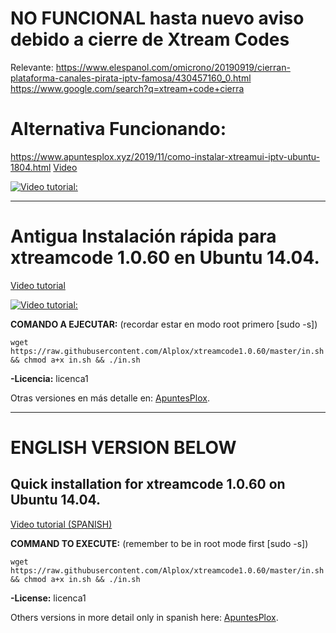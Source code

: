# NO FUNCIONAL hasta nuevo aviso debido a cierre de Xtream Codes
Relevante: 
https://www.elespanol.com/omicrono/20190919/cierran-plataforma-canales-pirata-iptv-famosa/430457160_0.html
https://www.google.com/search?q=xtream+code+cierra


# Alternativa Funcionando:
https://www.apuntesplox.xyz/2019/11/como-instalar-xtreamui-iptv-ubuntu-1804.html
[Video](https://youtu.be/h_mBXfmUttQ)

[![Video tutorial:](https://img.youtube.com/vi/h_mBXfmUttQ/maxresdefault.jpg)](https://www.youtube.com/watch?v=h_mBXfmUttQ)

_______________________

# Antigua Instalación rápida para xtreamcode 1.0.60 en Ubuntu 14.04.
[Video tutorial](https://www.youtube.com/watch?v=CGWH5vEFqAE)

[![Video tutorial:](https://img.youtube.com/vi/CGWH5vEFqAE/0.jpg)](https://www.youtube.com/watch?v=CGWH5vEFqAE)

**COMANDO A EJECUTAR:** (recordar estar en modo root primero [sudo -s])

```
wget https://raw.githubusercontent.com/Alplox/xtreamcode1.0.60/master/in.sh && chmod a+x in.sh && ./in.sh
```
**-Licencia:** licenca1

Otras versiones en más detalle en: [ApuntesPlox](https://apuntesplox.blogspot.com/2018/09/como-instalar-xtreamcode-1060-ubuntu.html).


_______________________

# ENGLISH VERSION BELOW
## Quick installation for xtreamcode 1.0.60 on Ubuntu 14.04.

[Video tutorial (SPANISH)](https://www.youtube.com/watch?v=CGWH5vEFqAE)

**COMMAND TO EXECUTE:** (remember to be in root mode first [sudo -s])

```
wget https://raw.githubusercontent.com/Alplox/xtreamcode1.0.60/master/in.sh && chmod a+x in.sh && ./in.sh
```
**-License:** licenca1

Others versions in more detail only in spanish here: [ApuntesPlox](https://apuntesplox.blogspot.com/2018/09/como-instalar-xtreamcode-1060-ubuntu.html).
